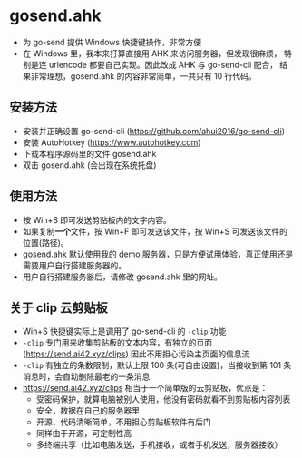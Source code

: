 # gosend.ahk

- 为 go-send 提供 Windows 快捷键操作，非常方便
- 在 Windows 里，我本来打算直接用 AHK 来访问服务器，但发现很麻烦，
特别是连 urlencode 都要自己实现。因此改成 AHK 与 go-send-cli 配合，
结果非常理想，gosend.ahk 的内容非常简单，一共只有 10 行代码。


## 安装方法

- 安装并正确设置 go-send-cli (https://github.com/ahui2016/go-send-cli)
- 安装 AutoHotkey (https://www.autohotkey.com)
- 下载本程序源码里的文件 gosend.ahk 
- 双击 gosend.ahk (会出现在系统托盘)


## 使用方法

- 按 Win+S 即可发送剪贴板内的文字内容。
- 如果复制**一个**文件，按 Win+F 即可发送该文件，按 Win+S 可发送该文件的位置(路径)。
- gosend.ahk 默认使用我的 demo 服务器，只是方便试用体验，真正使用还是需要用户自行搭建服务器的。
- 用户自行搭建服务器后，请修改 gosend.ahk 里的网址。


## 关于 clip 云剪贴板

- Win+S 快捷键实际上是调用了 go-send-cli 的 `-clip` 功能
- `-clip` 专门用来收集剪贴板的文本内容，有独立的页面 (https://send.ai42.xyz/clips) 因此不用担心污染主页面的信息流
- `-clip` 有独立的条数限制，默认上限 100 条(可自由设置)，当接收到第 101 条消息时，会自动删除最老的一条消息
- https://send.ai42.xyz/clips 相当于一个简单版的云剪贴板，优点是：
  - 受密码保护，就算电脑被别人使用，他没有密码就看不到剪贴板内容列表
  - 安全，数据在自己的服务器里
  - 开源，代码清晰简单，不用担心剪贴板软件有后门
  - 同样由于开源，可定制性高
  - 多终端共享（比如电脑发送，手机接收，或者手机发送，服务器接收）